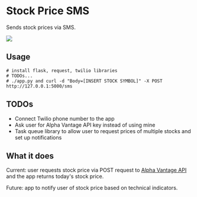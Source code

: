 # Stock Price SMS

Sends stock prices via SMS.

<img src="https://raw.githubusercontent.com/LanceSanity/Stock-Price-SMS/master/screenshot.png" />

Usage
-----
```
# install flask, request, twilio libraries
# TODOs...
# ./app.py and curl -d "Body=[INSERT STOCK SYMBOL]" -X POST http://127.0.0.1:5000/sms
```

TODOs
-----
* Connect Twilio phone number to the app
* Ask user for Alpha Vantage API key instead of using mine
* Task queue library to allow user to request prices of multiple stocks and set up notifications

What it does
------

Current: user requests stock price via POST request to [Alpha Vantage API](https://www.alphavantage.co/) and the app returns today's stock price.

Future: app to notify user of stock price based on technical indicators.
